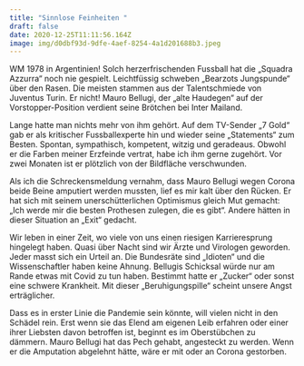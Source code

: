 ```yaml
---
title: "Sinnlose Feinheiten "
draft: false
date: 2020-12-25T11:11:56.164Z
image: img/d0dbf93d-9dfe-4aef-8254-4a1d201688b3.jpeg
---
```

WM 1978 in Argentinien! Solch herzerfrischenden Fussball hat die „Squadra Azzurra“ noch nie gespielt. Leichtfüssig schweben „Bearzots Jungspunde“ über den Rasen. Die meisten stammen aus der Talentschmiede von Juventus Turin. Er nicht! Mauro Bellugi, der „alte Haudegen“ auf der Vorstopper-Position  verdient seine Brötchen bei Inter Mailand. 

Lange hatte man nichts mehr von ihm gehört. Auf dem TV-Sender „7 Gold“ gab er als kritischer Fussballexperte hin und wieder seine „Statements“ zum Besten. Spontan, sympathisch, kompetent, witzig und geradeaus. Obwohl er die Farben meiner Erzfeinde vertrat, habe ich ihm gerne zugehört. Vor zwei Monaten ist er plötzlich von der Bildfläche verschwunden. 

Als ich die Schreckensmeldung vernahm, dass Mauro Bellugi wegen Corona beide Beine amputiert werden mussten, lief es mir kalt über den Rücken. Er hat sich mit seinem unerschütterlichen Optimismus gleich Mut gemacht: „Ich werde mir die besten Prothesen zulegen, die es gibt“. Andere hätten in dieser  Situation an „Exit“ gedacht.

Wir leben in einer Zeit, wo viele von uns einen riesigen Karrieresprung hingelegt haben. Quasi über Nacht sind wir Ärzte und Virologen geworden. Jeder masst sich ein Urteil an. Die Bundesräte sind „Idioten“ und die Wissenschaftler haben keine Ahnung. Bellugis Schicksal würde nur am Rande etwas mit Covid zu tun haben. Bestimmt hatte er „Zucker“ oder sonst eine schwere Krankheit. Mit dieser „Beruhigungspille“ scheint unsere Angst erträglicher. 

Dass es in erster Linie die Pandemie sein könnte, will vielen nicht in den Schädel rein. Erst wenn sie das Elend am eigenen Leib erfahren oder einer ihrer Liebsten davon betroffen ist, beginnt es im Oberstübchen zu dämmern. Mauro Bellugi hat das Pech gehabt, angesteckt zu werden. Wenn er die Amputation abgelehnt hätte, wäre er mit oder an Corona gestorben.